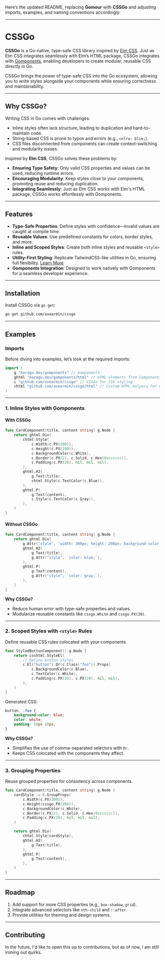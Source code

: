 Here’s the updated README, replacing **Gomour** with **CSSGo** and adjusting imports, examples, and naming conventions accordingly:

---

# CSSGo

**CSSGo** is a Go-native, type-safe CSS library inspired by [Elm CSS](https://package.elm-lang.org/packages/rtfeldman/elm-css/latest/). Just as Elm CSS integrates seamlessly with Elm’s HTML package, CSSGo integrates with [Gomponents](https://github.com/maragudk/gomponents), enabling developers to create modular, reusable CSS directly in Go.

CSSGo brings the power of type-safe CSS into the Go ecosystem, allowing you to write styles alongside your components while ensuring correctness and maintainability.

---

## **Why CSSGo?**

Writing CSS in Go comes with challenges:
- Inline styles often lack structure, leading to duplication and hard-to-maintain code.
- String-based CSS is prone to typos and errors (e.g., `colro: blie;`).
- CSS files disconnected from components can create context-switching and modularity issues.

Inspired by **Elm CSS**, CSSGo solves these problems by:
- **Ensuring Type Safety**: Only valid CSS properties and values can be used, reducing runtime errors.
- **Encouraging Modularity**: Keep styles close to your components, promoting reuse and reducing duplication.
- **Integrating Seamlessly**: Just as Elm CSS works with Elm's HTML package, CSSGo works effortlessly with Gomponents.

---

## **Features**

- **Type-Safe Properties**: Define styles with confidence—invalid values are caught at compile time.
- **Reusable Values**: Use predefined constants for colors, border styles, and more.
- **Inline and Scoped Styles**: Create both inline styles and reusable `<style>` rules.
- **Utility-First Styling**: Replicate TailwindCSS-like utilities in Go, ensuring full flexibility. [Learn More](./examples/tailwind-like-utilities)
- **Gomponents Integration**: Designed to work natively with Gomponents for a seamless developer experience.

---

## **Installation**

Install CSSGo via `go get`:

```bash
go get github.com/avearmin/cssgo
```

---

## **Examples**

### **Imports**
Before diving into examples, let’s look at the required imports:

```go
import (
	g "maragu.dev/gomponents" // Gomponents
	ghtml "maragu.dev/gomponents/html" // HTML elements from Gomponents 
	c "github.com/avearmin/cssgo" // CSSGo for CSS styling
	chtml "github.com/avearmin/cssgo/html" // Custom HTML helpers for CSSGo 	
)
```

---

### **1. Inline Styles with Gomponents**

#### **With CSSGo**
```go
func CardComponent(title, content string) g.Node {
	return ghtml.Div(
		chtml.Style(
			c.Width(c.PX(300)),
			c.Height(c.PX(200)),
			c.BackgroundColor(c.White),
			c.Border(c.PX(2), c.Solid, c.Hex(0xcccccc)),
			c.Padding(c.PX(20), nil, nil, nil),
		),
		ghtml.H2(
			g.Text(title),
			chtml.Style(c.TextColor(c.Blue)),
		),
		ghtml.P(
			g.Text(content),
			c.Style(c.TextColor(c.Gray)),
		),
	)
}
```

#### **Without CSSGo**
```go
func CardComponent(title, content string) g.Node {
	return ghtml.Div(
		g.Attr("style", `width: 300px; height: 200px; background-color: white; border: 2px solid #cccccc; padding: 20px;`),
		ghtml.H2(
			g.Text(title),
			g.Attr("style", `color: blue;`),
		),
		ghtml.P(
			g.Text(content),
			g.Attr("style", `color: gray;`),
		),
	)
}
```

**Why CSSGo?**
- Reduce human error with type-safe properties and values.
- Modularize reusable constants like `cssgo.White` and `cssgo.PX(20)`.

---

### **2. Scoped Styles with `<style>` Rules**

Define reusable CSS rules colocated with your components.

```go
func StyledButtonComponent() g.Node {
	return csshtml.StyleEl(
		// Define button styles
		c.El("button").Or(c.Class("foo")).Props(
			c.BackgroundColor(c.Blue),
			c.TextColor(c.White),
			c.Padding(c.PX(10), c.PX(20), nil, nil),
		),
	)
}
```

Generated CSS:
```css
button, .foo {
    background-color: blue;
    color: white;
    padding: 10px 20px;
}
```

**Why CSSGo?**
- Simplifies the use of comma-separated selectors with `Or`.
- Keeps CSS colocated with the components they affect.

---

### **3. Grouping Properties**

Reuse grouped properties for consistency across components.

```go
func CardComponent(title, content string) g.Node {
	cardStyle := c.GroupProps(
		c.Width(c.PX(300)),
		c.Height(cssgo.PX(200)),
		c.BackgroundColor(c.White),
		c.Border(c.PX(2), c.Solid, c.Hex(0xcccccc)),
		c.Padding(c.PX(20), nil, nil, nil),
	)

	return ghtml.Div(
		chtml.Style(cardStyle),
		ghtml.H2(
			g.Text(title),
		),
		ghtml.P(
			g.Text(content),
		),
	)
}
```

---

## **Roadmap**

1. Add support for more CSS properties (e.g., `box-shadow`, `grid`).
2. Integrate advanced selectors like `nth-child` and `::after`.
3. Provide utilities for theming and design systems.

---

## **Contributing**

In the future, I'd like to open this up to contributions, but as of now, I am still ironing out quirks.
